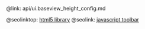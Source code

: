 @link: api/ui.baseview_height_config.md

@seolinktop: [html5 library](https://webix.com)
@seolink: [javascript toolbar](https://webix.com/widget/toolbar/)